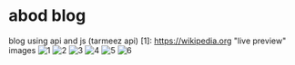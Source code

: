 # abod blog
 blog using api and js   (tarmeez api)
 [1]: https://wikipedia.org            "live preview"
 images
![1](https://github.com/DeveloperAbod/abod-blog/assets/98879580/24d570d1-65a0-42c2-9f47-28a003bd646c)
![2](https://github.com/DeveloperAbod/abod-blog/assets/98879580/3be8033e-97cb-4bfa-8af7-7604fe0cd4b1)
![3](https://github.com/DeveloperAbod/abod-blog/assets/98879580/f4345298-f6a2-464d-839c-509939e12854)
![4](https://github.com/DeveloperAbod/abod-blog/assets/98879580/68e2e0c7-3397-4902-b85a-f8d1e54eaaa6)
![5](https://github.com/DeveloperAbod/abod-blog/assets/98879580/51f15027-42f0-4fbc-b815-3f286e88b11e)
![6](https://github.com/DeveloperAbod/abod-blog/assets/98879580/f5fd8a16-1f5e-4f2c-a9da-8a2c2537b8da)



